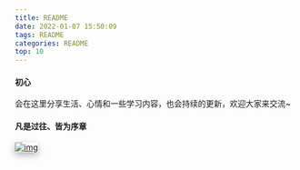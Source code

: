 ```yaml
---
title: README
date: 2022-01-07 15:50:09
tags: README
categories: README
top: 10
---
```


####        初心

​     会在这里分享生活、心情和一些学习内容，也会持续的更新，欢迎大家来交流~

#### 凡是过往、皆为序章

[<img src="https://s.cn.bing.net/th?id=OIP-C.YZenAq3Y4ijDhxQDXvBxpQHaI4&w=228&h=273&c=8&rs=1&qlt=90&o=6&dpr=1.25&pid=3.1&rm=2" alt="img" style="box-shadow: 0 5px 11px 0 rgb(0 0 0 / 18%), 0 4px 15px 0 rgb(0 0 0 / 15%);" />](https://cn.bing.com/images/search?q=冰墩墩图片&FORM=IQFRBA&id=F707DBA7F1FD8E3CF59D6ED332632DE1617816E6)


